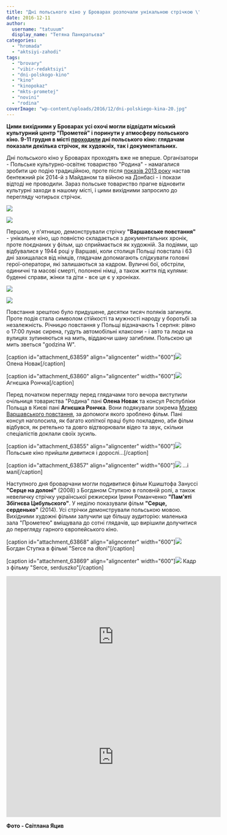 ```yaml
---
title: "Дні польського кіно у Броварах розпочали унікальною стрічкою \"Варшавське повстання\" - ФОТО"
date: 2016-12-11
author: 
  username: "tatuuum"
  display_name: "Тетяна Панкратьєва"
categories: 
  - "hromada"
  - "aktsiyi-zahodi"
tags: 
  - "brovary"
  - "vibir-redaktsiyi"
  - "dni-polskogo-kino"
  - "kino"
  - "kinopokaz"
  - "mkts-prometej"
  - "novini"
  - "rodina"
coverImage: "wp-content/uploads/2016/12/dni-polskiego-kina-20.jpg"
---
```


**Цими вихідними у Броварах усі охочі могли відвідати міський культурний центр "Прометей" і поринути у атмосферу польського кіно. 9-11 грудня в місті [проходили](https://mpz.brovary.org/anons-u-brovarah-projdut-dni-polskogo-kino/) дні польського кіно: глядачам показали декілька стрічок, як художніх, так і документальних.**

Дні польського кіно у Броварах проходять вже не вперше. Організатори - Польське культурно-освітнє товариство "Родина" - намагалися зробити цю подію традиційною, проте після [показів 2013 року](https://mpz.brovary.org/organizatori-dniv-polskogo-kino-u-brovarah-nastupnogo-razu-hochut-zrobiti-tizhden-kino/) настав бентежний рік 2014-й з Майданом та війною на Донбасі - і покази відтоді не проводили. Зараз польське товариство прагне відновити культурні заходи в нашому місті, і цими вихідними запросило до перегляду чотирьох стрічок.

[![](https://mpz.brovary.org/wp-content/uploads/2016/12/dni-polskiego-kina-7.jpg)](https://mpz.brovary.org/wp-content/uploads/2016/12/dni-polskiego-kina-7.jpg)

[![](https://mpz.brovary.org/wp-content/uploads/2016/12/dni-polskiego-kina-4.jpg)](https://mpz.brovary.org/wp-content/uploads/2016/12/dni-polskiego-kina-4.jpg)

Першою, у п'ятницю, демонстрували стрічку **"Варшавське повстання"** - унікальне кіно, що повністю складається з документальних хронік, проте поєднаних у фільм, що сприймається як художній. За подіями, що відбувалися у 1944 році у Варшаві, коли столиця Польщі повстала і 63 дні захищалася від німців, глядачам допомагають слідкувати головні герої-оператори, які залишаються за кадром. Вуличні бої, обстріли, одиничні та масові смерті, полонені німці, а також життя під кулями: буденні справи, жінки та діти - все це є у хроніках.

[![](https://mpz.brovary.org/wp-content/uploads/2016/12/dni-polskiego-kina-19.jpg)](https://mpz.brovary.org/wp-content/uploads/2016/12/dni-polskiego-kina-19.jpg)

[![](https://mpz.brovary.org/wp-content/uploads/2016/12/dni-polskiego-kina-20.jpg)](https://mpz.brovary.org/wp-content/uploads/2016/12/dni-polskiego-kina-20.jpg)

Повстання зрештою було придушене, десятки тисяч поляків загинули. Проте подія стала символом стійкості та мужності народу у боротьбі за незалежність. Річницю повстання у Польщі відзначають 1 серпня: рівно о 17:00 лунає сирена, гудуть автомобільні клаксони - і авто та люди на вулицях зупиняються на мить, віддаючи шану загиблим. Польскою ця мить зветься "godzina W".

\[caption id="attachment\_63859" align="aligncenter" width="600"\][![](https://mpz.brovary.org/wp-content/uploads/2016/12/dni-polskiego-kina-15.jpg)](https://mpz.brovary.org/wp-content/uploads/2016/12/dni-polskiego-kina-15.jpg) Олена Новак\[/caption\]

\[caption id="attachment\_63860" align="aligncenter" width="600"\][![](https://mpz.brovary.org/wp-content/uploads/2016/12/dni-polskiego-kina-16.jpg)](https://mpz.brovary.org/wp-content/uploads/2016/12/dni-polskiego-kina-16.jpg) Агнєшка Рончка\[/caption\]

Перед початком перегляду перед глядачами того вечора виступили очільниця товариства "Родина" пані **Олена Новак** та консул Республіки Польща в Києві пані **Агнєшка Рончка**. Вони подякували зокрема [Музею Варшавського повстання](https://www.1944.pl/), за допомоги якого зроблено фільм. Пані консул наголосила, як багато копіткої праці було покладено, аби фільм відбувся, як ретельно та довго відтворювали відео та звук, скільки спеціалістів доклали своїх зусиль.

\[caption id="attachment\_63855" align="aligncenter" width="600"\][![](https://mpz.brovary.org/wp-content/uploads/2016/12/dni-polskiego-kina-11.jpg)](https://mpz.brovary.org/wp-content/uploads/2016/12/dni-polskiego-kina-11.jpg) Польське кіно прийшли дивитися і дорослі...\[/caption\]

\[caption id="attachment\_63857" align="aligncenter" width="600"\][![](https://mpz.brovary.org/wp-content/uploads/2016/12/dni-polskiego-kina-13.jpg)](https://mpz.brovary.org/wp-content/uploads/2016/12/dni-polskiego-kina-13.jpg) ...і малі\[/caption\]

Наступного дня броварчани могли подивитися фільм Кшиштофа Зануссі **"Серце на долоні"** (2008) з Богданом Ступкою в головній ролі, а також невеличку стрічку української режисерки Ірини Романченко **"Пам'яті Збігнєва Цибульского"**. У неділю показували фільм **"Серце, серденько"** (2014). Усі стрічки демонстрували польською мовою. Вихідними художні фільми залучили ще більшу аудиторію: маленька зала "Прометею" вміщувала до сотні глядачів, що вирішили долучитися до перегляду гарного європейського кіно.

\[caption id="attachment\_63868" align="aligncenter" width="600"\][![](https://mpz.brovary.org/wp-content/uploads/2016/12/46284.jpg)](https://mpz.brovary.org/wp-content/uploads/2016/12/46284.jpg) Богдан Ступка в фільмі "Serce na dłoni"\[/caption\]

\[caption id="attachment\_63869" align="aligncenter" width="600"\][![](https://mpz.brovary.org/wp-content/uploads/2016/12/serce.jpg)](https://mpz.brovary.org/wp-content/uploads/2016/12/serce.jpg) Кадр з фільму "Serce, serduszko"\[/caption\]

<iframe src="https://www.youtube.com/embed/WyAnmJknehI" width="560" height="315" frameborder="0" allowfullscreen="allowfullscreen"></iframe>

<iframe src="https://www.youtube.com/embed/ESYYUEqTMAs" width="560" height="315" frameborder="0" allowfullscreen="allowfullscreen"></iframe>

**Фото - Світлана Яцив**
